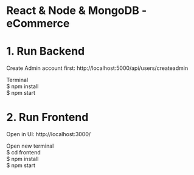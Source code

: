 # React & Node & MongoDB - eCommerce

# 1. Run Backend
Create Admin account first:  http://localhost:5000/api/users/createadmin

Terminal <br/>
$ npm install <br/>
$ npm start

# 2. Run Frontend
Open in UI: http://localhost:3000/

Open new terminal <br/>
$ cd frontend <br/>
$ npm install <br/>
$ npm start
